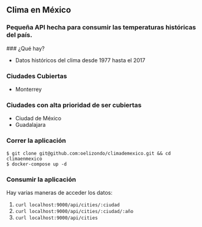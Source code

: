 ## Clima en México
### Pequeña API hecha para consumir las temperaturas históricas del país.

### ¿Qué hay?

* Datos históricos del clima desde 1977 hasta el 2017

### Ciudades Cubiertas

* Monterrey

### Ciudades con alta prioridad de ser cubiertas

* Ciudad de México
* Guadalajara

### Correr la aplicación

```console
$ git clone git@github.com:oelizondo/climademexico.git && cd climaenmexico
$ docker-compose up -d
```

### Consumir la aplicación

Hay varias maneras de acceder los datos: 
1. ```curl localhost:9000/api/cities/:ciudad```
2. ```curl localhost:9000/api/cities/:ciudad/:año```
3. ```curl localhost:9000/api/cities```
